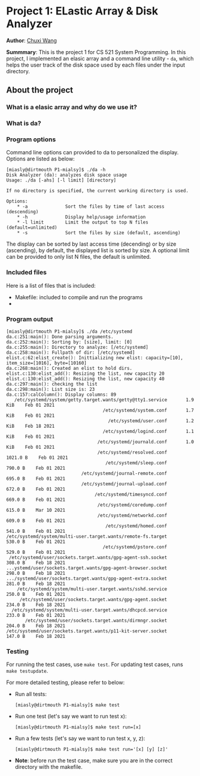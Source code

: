 # Project 1: ELastic Array & Disk Analyzer 

**Author**: [Chuxi Wang](https://github.com/mialsy "click here to see my awesome profile, not really awesome but welcome to my space :)") 

**Summmary**: This is the project 1 for CS 521 System Programming. In this project, I implemented an elasic array and a command line utility - ```da```, which helps the user track of the disk space used by each files under the input directory. 

## About the project

### What is a elasic array and why do we use it?

### What is da? 

### Program options

Command line options can provided to da to personalized the display. Options are listed as below:

```console
[miasly@dirtmouth P1-mialsy]$ ./da -h
Disk Analyzer (da): analyzes disk space usage
Usage: ./da [-ahs] [-l limit] [directory]

If no directory is specified, the current working directory is used.

Options:
    * -a              Sort the files by time of last access (descending)
    * -h              Display help/usage information
    * -l limit        Limit the output to top N files (default=unlimited)
    * -s              Sort the files by size (default, ascending)
```
The display can be sorted by last access time (decending) or by size (ascending), by default, the displayed list is sorted by size. A optional limit can be provided to only list N files, the default is unlimited. 

### Included files

Here is a list of files that is included:

- Makefile: included to compile and run the programs
- 

### Program output

```console
[miasly@dirtmouth P1-mialsy]$ ./da /etc/systemd
da.c:251:main(): Done parsing arguments.
da.c:252:main(): Sorting by: [size], limit: [0]
da.c:255:main(): Directory to analyze: [/etc/systemd]
da.c:258:main(): Fullpath of dir: [/etc/systemd]
elist.c:62:elist_create(): Inittializing new elist: capacity=[10], item_size=[1016], byte=[10160]
da.c:268:main(): Created an elist to hold dirs. 
elist.c:130:elist_add(): Resizing the list, new capacity 20
elist.c:130:elist_add(): Resizing the list, new capacity 40
da.c:297:main(): checking the list 
da.c:298:main(): List size is: 23
da.c:157:calColumn(): Display columns: 89
   /etc/systemd/system/getty.target.wants/getty@tty1.service       1.9 KiB    Feb 01 2021
                                    /etc/systemd/system.conf       1.7 KiB    Feb 01 2021
                                      /etc/systemd/user.conf       1.2 KiB    Feb 18 2021
                                    /etc/systemd/logind.conf       1.1 KiB    Feb 01 2021
                                  /etc/systemd/journald.conf       1.0 KiB    Feb 01 2021
                                  /etc/systemd/resolved.conf      1021.0 B    Feb 01 2021
                                     /etc/systemd/sleep.conf       790.0 B    Feb 01 2021
                            /etc/systemd/journal-remote.conf       695.0 B    Feb 01 2021
                            /etc/systemd/journal-upload.conf       672.0 B    Feb 01 2021
                                 /etc/systemd/timesyncd.conf       669.0 B    Feb 01 2021
                                  /etc/systemd/coredump.conf       615.0 B    Mar 10 2021
                                  /etc/systemd/networkd.conf       609.0 B    Feb 01 2021
                                     /etc/systemd/homed.conf       541.0 B    Feb 01 2021
/etc/systemd/system/multi-user.target.wants/remote-fs.target       530.0 B    Feb 01 2021
                                    /etc/systemd/pstore.conf       529.0 B    Feb 01 2021
 /etc/systemd/user/sockets.target.wants/gpg-agent-ssh.socket       308.0 B    Feb 18 2021
...ystemd/user/sockets.target.wants/gpg-agent-browser.socket       298.0 B    Feb 18 2021
.../systemd/user/sockets.target.wants/gpg-agent-extra.socket       281.0 B    Feb 18 2021
    /etc/systemd/system/multi-user.target.wants/sshd.service       250.0 B    Feb 01 2021
     /etc/systemd/user/sockets.target.wants/gpg-agent.socket       234.0 B    Feb 18 2021
  /etc/systemd/system/multi-user.target.wants/dhcpcd.service       233.0 B    Feb 01 2021
       /etc/systemd/user/sockets.target.wants/dirmngr.socket       204.0 B    Feb 18 2021
/etc/systemd/user/sockets.target.wants/p11-kit-server.socket       147.0 B    Feb 18 2021
```


### Testing

For running the test cases, use ```make test```. For updating test cases, runs ```make testupdate```. 

For more detailed testing, please refer to below:

- Run all tests:
    ```console
    [miasly@dirtmouth P1-mialsy]$ make test
    ```
- Run one test (let's say we want to run test x):
    ```console
    [miasly@dirtmouth P1-mialsy]$ make test run=[x]
    ```

- Run a few tests (let's say we want to run test x, y, z):
    ```console
    [miasly@dirtmouth P1-mialsy]$ make test run='[x] [y] [z]'
    ```

- **Note**: before run the test case, make sure you are in the correct directory with the makefile.